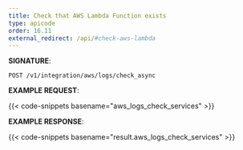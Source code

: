 ```yaml
---
title: Check that AWS Lambda Function exists
type: apicode
order: 16.11
external_redirect: /api/#check-aws-lambda
---
```


**SIGNATURE**:

`POST /v1/integration/aws/logs/check_async`

**EXAMPLE REQUEST**:

{{< code-snippets basename="aws_logs_check_services" >}}

**EXAMPLE RESPONSE**:

{{< code-snippets basename="result.aws_logs_check_services" >}}
